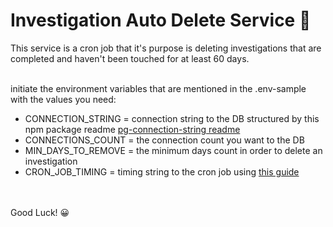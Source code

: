 # Investigation Auto Delete Service 🧨

This service is a cron job that it's purpose is deleting investigations that are
completed and haven't been touched for at least 60 days. <br /> <br />

initiate the environment variables that are mentioned in the .env-sample with the values you need:<br />
* CONNECTION_STRING = connection string to the DB structured by this npm package readme [pg-connection-string readme](https://github.com/brianc/node-postgres/tree/master/packages/pg-connection-string)
* CONNECTIONS_COUNT = the connection count you want to the DB
* MIN_DAYS_TO_REMOVE = the minimum days count in order to delete an investigation
* CRON_JOB_TIMING = timing string to the cron job using [this guide](https://support.acquia.com/hc/en-us/articles/360004224494-Cron-time-string-format)
<br />
<br />
Good Luck! 😀